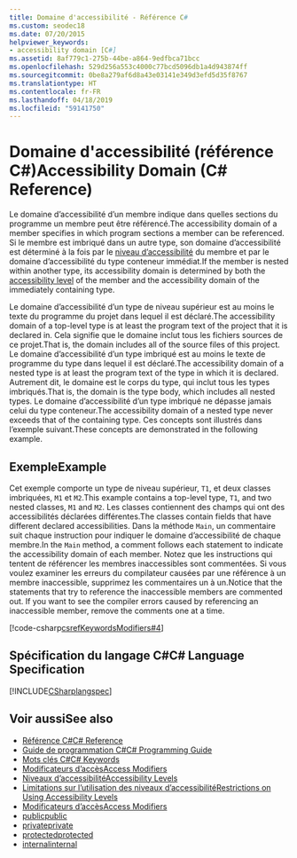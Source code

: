 ```yaml
---
title: Domaine d'accessibilité - Référence C#
ms.custom: seodec18
ms.date: 07/20/2015
helpviewer_keywords:
- accessibility domain [C#]
ms.assetid: 8af779c1-275b-44be-a864-9edfbca71bcc
ms.openlocfilehash: 529d256a553c4000c77bcd5096db1a4d943874ff
ms.sourcegitcommit: 0be8a279af6d8a43e03141e349d3efd5d35f8767
ms.translationtype: HT
ms.contentlocale: fr-FR
ms.lasthandoff: 04/18/2019
ms.locfileid: "59141750"
---
```

# <a name="accessibility-domain-c-reference"></a><span data-ttu-id="4f64f-102">Domaine d'accessibilité (référence C#)</span><span class="sxs-lookup"><span data-stu-id="4f64f-102">Accessibility Domain (C# Reference)</span></span>
<span data-ttu-id="4f64f-103">Le domaine d’accessibilité d’un membre indique dans quelles sections du programme un membre peut être référencé.</span><span class="sxs-lookup"><span data-stu-id="4f64f-103">The accessibility domain of a member specifies in which program sections a member can be referenced.</span></span> <span data-ttu-id="4f64f-104">Si le membre est imbriqué dans un autre type, son domaine d’accessibilité est déterminé à la fois par le [niveau d’accessibilité](../../../csharp/language-reference/keywords/accessibility-levels.md) du membre et par le domaine d’accessibilité du type conteneur immédiat.</span><span class="sxs-lookup"><span data-stu-id="4f64f-104">If the member is nested within another type, its accessibility domain is determined by both the [accessibility level](../../../csharp/language-reference/keywords/accessibility-levels.md) of the member and the accessibility domain of the immediately containing type.</span></span>  
  
 <span data-ttu-id="4f64f-105">Le domaine d’accessibilité d’un type de niveau supérieur est au moins le texte du programme du projet dans lequel il est déclaré.</span><span class="sxs-lookup"><span data-stu-id="4f64f-105">The accessibility domain of a top-level type is at least the program text of the project that it is declared in.</span></span> <span data-ttu-id="4f64f-106">Cela signifie que le domaine inclut tous les fichiers sources de ce projet.</span><span class="sxs-lookup"><span data-stu-id="4f64f-106">That is, the domain includes all of the source files of this project.</span></span> <span data-ttu-id="4f64f-107">Le domaine d’accessibilité d’un type imbriqué est au moins le texte de programme du type dans lequel il est déclaré.</span><span class="sxs-lookup"><span data-stu-id="4f64f-107">The accessibility domain of a nested type is at least the program text of the type in which it is declared.</span></span> <span data-ttu-id="4f64f-108">Autrement dit, le domaine est le corps du type, qui inclut tous les types imbriqués.</span><span class="sxs-lookup"><span data-stu-id="4f64f-108">That is, the domain is the type body, which includes all nested types.</span></span> <span data-ttu-id="4f64f-109">Le domaine d’accessibilité d’un type imbriqué ne dépasse jamais celui du type conteneur.</span><span class="sxs-lookup"><span data-stu-id="4f64f-109">The accessibility domain of a nested type never exceeds that of the containing type.</span></span> <span data-ttu-id="4f64f-110">Ces concepts sont illustrés dans l’exemple suivant.</span><span class="sxs-lookup"><span data-stu-id="4f64f-110">These concepts are demonstrated in the following example.</span></span>  
  
## <a name="example"></a><span data-ttu-id="4f64f-111">Exemple</span><span class="sxs-lookup"><span data-stu-id="4f64f-111">Example</span></span>  
 <span data-ttu-id="4f64f-112">Cet exemple comporte un type de niveau supérieur, `T1`, et deux classes imbriquées, `M1` et `M2`.</span><span class="sxs-lookup"><span data-stu-id="4f64f-112">This example contains a top-level type, `T1`, and two nested classes, `M1` and `M2`.</span></span> <span data-ttu-id="4f64f-113">Les classes contiennent des champs qui ont des accessibilités déclarées différentes.</span><span class="sxs-lookup"><span data-stu-id="4f64f-113">The classes contain fields that have different declared accessibilities.</span></span> <span data-ttu-id="4f64f-114">Dans la méthode `Main`, un commentaire suit chaque instruction pour indiquer le domaine d’accessibilité de chaque membre.</span><span class="sxs-lookup"><span data-stu-id="4f64f-114">In the `Main` method, a comment follows each statement to indicate the accessibility domain of each member.</span></span> <span data-ttu-id="4f64f-115">Notez que les instructions qui tentent de référencer les membres inaccessibles sont commentées. Si vous voulez examiner les erreurs du compilateur causées par une référence à un membre inaccessible, supprimez les commentaires un à un.</span><span class="sxs-lookup"><span data-stu-id="4f64f-115">Notice that the statements that try to reference the inaccessible members are commented out. If you want to see the compiler errors caused by referencing an inaccessible member, remove the comments one at a time.</span></span>  
  
[!code-csharp[csrefKeywordsModifiers#4](~/samples/snippets/csharp/VS_Snippets_VBCSharp/csrefKeywordsModifiers/CS/csrefKeywordsModifiers.cs#4)]
  
## <a name="c-language-specification"></a><span data-ttu-id="4f64f-116">Spécification du langage C#</span><span class="sxs-lookup"><span data-stu-id="4f64f-116">C# Language Specification</span></span>  
 [!INCLUDE[CSharplangspec](~/includes/csharplangspec-md.md)]  
  
## <a name="see-also"></a><span data-ttu-id="4f64f-117">Voir aussi</span><span class="sxs-lookup"><span data-stu-id="4f64f-117">See also</span></span>

- [<span data-ttu-id="4f64f-118">Référence C#</span><span class="sxs-lookup"><span data-stu-id="4f64f-118">C# Reference</span></span>](../../../csharp/language-reference/index.md)
- [<span data-ttu-id="4f64f-119">Guide de programmation C#</span><span class="sxs-lookup"><span data-stu-id="4f64f-119">C# Programming Guide</span></span>](../../../csharp/programming-guide/index.md)
- [<span data-ttu-id="4f64f-120">Mots clés C#</span><span class="sxs-lookup"><span data-stu-id="4f64f-120">C# Keywords</span></span>](../../../csharp/language-reference/keywords/index.md)
- [<span data-ttu-id="4f64f-121">Modificateurs d’accès</span><span class="sxs-lookup"><span data-stu-id="4f64f-121">Access Modifiers</span></span>](../../../csharp/language-reference/keywords/access-modifiers.md)
- [<span data-ttu-id="4f64f-122">Niveaux d’accessibilité</span><span class="sxs-lookup"><span data-stu-id="4f64f-122">Accessibility Levels</span></span>](../../../csharp/language-reference/keywords/accessibility-levels.md)
- [<span data-ttu-id="4f64f-123">Limitations sur l’utilisation des niveaux d’accessibilité</span><span class="sxs-lookup"><span data-stu-id="4f64f-123">Restrictions on Using Accessibility Levels</span></span>](../../../csharp/language-reference/keywords/restrictions-on-using-accessibility-levels.md)
- [<span data-ttu-id="4f64f-124">Modificateurs d’accès</span><span class="sxs-lookup"><span data-stu-id="4f64f-124">Access Modifiers</span></span>](../../../csharp/programming-guide/classes-and-structs/access-modifiers.md)
- [<span data-ttu-id="4f64f-125">public</span><span class="sxs-lookup"><span data-stu-id="4f64f-125">public</span></span>](../../../csharp/language-reference/keywords/public.md)
- [<span data-ttu-id="4f64f-126">private</span><span class="sxs-lookup"><span data-stu-id="4f64f-126">private</span></span>](../../../csharp/language-reference/keywords/private.md)
- [<span data-ttu-id="4f64f-127">protected</span><span class="sxs-lookup"><span data-stu-id="4f64f-127">protected</span></span>](../../../csharp/language-reference/keywords/protected.md)
- [<span data-ttu-id="4f64f-128">internal</span><span class="sxs-lookup"><span data-stu-id="4f64f-128">internal</span></span>](../../../csharp/language-reference/keywords/internal.md)

